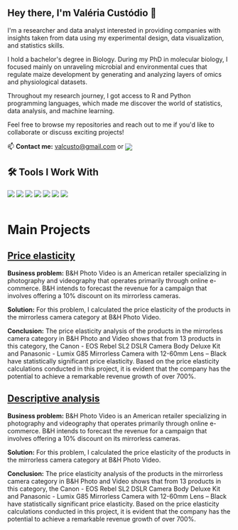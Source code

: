 ## Hey there, I'm Valéria Custódio 👋

I'm a researcher and data analyst interested in providing companies with insights taken from data using my experimental design, data visualization, and statistics skills.

I hold a bachelor's degree in Biology. During my PhD in molecular biology, I focused mainly on unraveling microbial and environmental cues that regulate maize development by generating and analyzing layers of omics and physiological datasets. 

Throughout my research journey, I got access to R and Python programming languages, which made me discover the world of statistics, data analysis, and machine learning.

Feel free to browse my repositories and reach out to me if you'd like to collaborate or discuss exciting projects!

📫 **Contact me:** valcusto@gmail.com or <a href="https://www.linkedin.com/in/valeriacustodio/"><img align="center" src="https://img.shields.io/badge/LinkedIn-blue?logo=LinkedIn"></a>


## 🛠️ Tools I Work With
<!-- Tools  -->
<div style="display: inline_block">
  <img align="center" src="https://img.shields.io/badge/R-276DC3?style=for-the-badge&logo=r&logoColor=white" />
  <img align="center" src="https://img.shields.io/badge/Python-14354C?style=for-the-badge&logo=python&logoColor=white" />
  <img align="center" src="https://img.shields.io/badge/Jupyter-F37626.svg?&style=for-the-badge&logo=Jupyter&logoColor=white" />
  <img align="center" src="https://img.shields.io/badge/Pandas-2C2D72?style=for-the-badge&logo=pandas&logoColor=white" />
  <img align="center" src="https://img.shields.io/badge/scikit_learn-F7931E?style=for-the-badge&logo=scikit-learn&logoColor=white" />
  <img align="center" src="https://img.shields.io/badge/SQLite-07405E?style=for-the-badge&logo=sqlite&logoColor=white" />
  <img align="center" src="https://img.shields.io/badge/Microsoft_Excel-217346?style=for-the-badge&logo=Microsoft-Excel&logoColor=white" />
</div>
</div>
</div>
<div>
<br />
<!--     <img align="center" src="https://img.shields.io/badge/TensorFlow-FF6F00?style=for-the-badge&logo=TensorFlow&logoColor=white" /> -->
<!--     <img align="center" src="https://img.shields.io/badge/Flask-000000?style=for-the-badge&logo=flask&logoColor=white" /> -->
<!--     <img align="center" src="https://img.shields.io/badge/PyTorch-EE4C2C?style=for-the-badge&logo=PyTorch&logoColor=white" /> -->
<!--   <img align="center" src="https://img.shields.io/badge/Postman-FF6C37?style=for-the-badge&logo=Postman&logoColor=white" /> -->
<!--   <img align="center" src="https://img.shields.io/badge/MySQL-005C84?style=for-the-badge&logo=mysql&logoColor=white" /> -->
<!--   <img align="center" src="https://img.shields.io/badge/PostgreSQL-316192?style=for-the-badge&logo=postgresql&logoColor=white" /> -->
</div>

# Main Projects

## <a href="https://github.com/valcusto/price_elasticity_project">Price elasticity</a>

**Business problem:** B&H Photo Video is an American retailer specializing in photography and videography that operates primarily through online e-commerce. B&H intends to forecast the revenue for a campaign that involves offering a 10% discount on its mirrorless cameras.

**Solution:** For this problem, I calculated the price elasticity of the products in the mirrorless camera category at B&H Photo Video.

**Conclusion:** The price elasticity analysis of the products in the mirrorless camera category in B&H Photo and Video shows that from 13 products in this category, the Canon - EOS Rebel SL2 DSLR Camera Body Deluxe Kit and Panasonic - Lumix G85 Mirrorless Camera with 12-60mm Lens – Black have statistically significant price elasticity. Based on the price elasticity calculations conducted in this project, it is evident that the company has the potential to achieve a remarkable revenue growth of over 700%. 

## <a href="https://github.com/valcusto/descriptive_analysis_orders">Descriptive analysis</a>

**Business problem:** B&H Photo Video is an American retailer specializing in photography and videography that operates primarily through online e-commerce. B&H intends to forecast the revenue for a campaign that involves offering a 10% discount on its mirrorless cameras.

**Solution:** For this problem, I calculated the price elasticity of the products in the mirrorless camera category at B&H Photo Video.

**Conclusion:** The price elasticity analysis of the products in the mirrorless camera category in B&H Photo and Video shows that from 13 products in this category, the Canon - EOS Rebel SL2 DSLR Camera Body Deluxe Kit and Panasonic - Lumix G85 Mirrorless Camera with 12-60mm Lens – Black have statistically significant price elasticity. Based on the price elasticity calculations conducted in this project, it is evident that the company has the potential to achieve a remarkable revenue growth of over 700%. 





